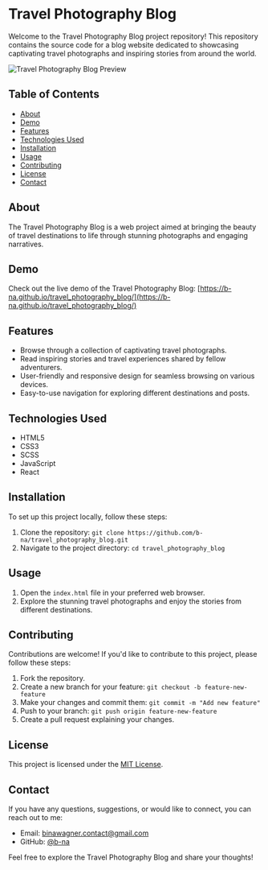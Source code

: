 # Travel Photography Blog

Welcome to the Travel Photography Blog project repository! This repository contains the source code for a blog website dedicated to showcasing captivating travel photographs and inspiring stories from around the world.

![Travel Photography Blog Preview](preview-image-url.jpg)

## Table of Contents

- [About](#about)
- [Demo](#demo)
- [Features](#features)
- [Technologies Used](#technologies-used)
- [Installation](#installation)
- [Usage](#usage)
- [Contributing](#contributing)
- [License](#license)
- [Contact](#contact)

## About

The Travel Photography Blog is a web project aimed at bringing the beauty of travel destinations to life through stunning photographs and engaging narratives.

## Demo

Check out the live demo of the Travel Photography Blog: [https://b-na.github.io/travel_photography_blog/](https://b-na.github.io/travel_photography_blog/)

## Features

- Browse through a collection of captivating travel photographs.
- Read inspiring stories and travel experiences shared by fellow adventurers.
- User-friendly and responsive design for seamless browsing on various devices.
- Easy-to-use navigation for exploring different destinations and posts.

## Technologies Used

- HTML5
- CSS3
- SCSS
- JavaScript
- React

## Installation

To set up this project locally, follow these steps:

1. Clone the repository: `git clone https://github.com/b-na/travel_photography_blog.git`
2. Navigate to the project directory: `cd travel_photography_blog`

## Usage

1. Open the `index.html` file in your preferred web browser.
2. Explore the stunning travel photographs and enjoy the stories from different destinations.

## Contributing

Contributions are welcome! If you'd like to contribute to this project, please follow these steps:

1. Fork the repository.
2. Create a new branch for your feature: `git checkout -b feature-new-feature`
3. Make your changes and commit them: `git commit -m "Add new feature"`
4. Push to your branch: `git push origin feature-new-feature`
5. Create a pull request explaining your changes.

## License

This project is licensed under the [MIT License](LICENSE).

## Contact

If you have any questions, suggestions, or would like to connect, you can reach out to me:

- Email: binawagner.contact@gmail.com
- GitHub: [@b-na](https://github.com/b-na)

Feel free to explore the Travel Photography Blog and share your thoughts!
